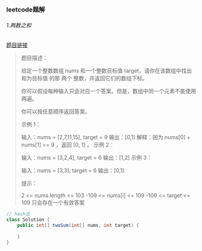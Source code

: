 ### leetcode题解

###### 1.两数之和  

[题目链接](https://leetcode-cn.com/problems/two-sum/)

> 题目描述：
>
> 给定一个整数数组 nums 和一个整数目标值 target，请你在该数组中找出 和为目标值 的那 两个 整数，并返回它们的数组下标。
>
> 你可以假设每种输入只会对应一个答案。但是，数组中同一个元素不能使用两遍。
>
> 你可以按任意顺序返回答案。
>
>  
>
> 示例 1：
>
> 输入：nums = [2,7,11,15], target = 9
> 输出：[0,1]
> 解释：因为 nums[0] + nums[1] == 9 ，返回 [0, 1] 。
> 示例 2：
>
> 输入：nums = [3,2,4], target = 6
> 输出：[1,2]
> 示例 3：
>
> 输入：nums = [3,3], target = 6
> 输出：[0,1]
>
>
> 提示：
>
> 2 <= nums.length <= 103
> -109 <= nums[i] <= 109
> -109 <= target <= 109
> 只会存在一个有效答案

``````java
// hash法
class Solution {
    public int[] twoSum(int[] nums, int target) {
				
    }
}
``````


